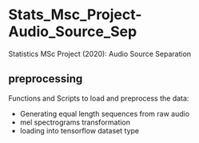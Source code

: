 # Stats_Msc_Project-Audio_Source_Sep
Statistics MSc Project (2020): Audio Source Separation


## preprocessing
Functions and Scripts to load and preprocess the data:
- Generating equal length sequences from raw audio
- mel spectrograms transformation
- loading into tensorflow dataset type
